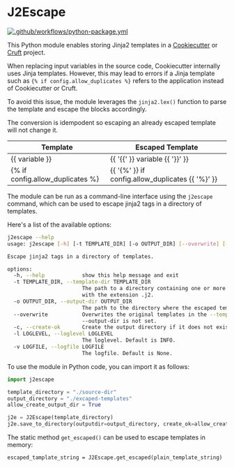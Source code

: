 # J2Escape

[![.github/workflows/python-package.yml](https://github.com/jifox/j2escape/actions/workflows/python-package.yml/badge.svg)](https://github.com/jifox/j2escape/actions/workflows/python-package.yml)

This Python module enables storing Jinja2 templates in a
[Cookiecutter](https://github.com/cookiecutter/cookiecutter)
or [Cruft](https://github.com/cruft/cruft) project.

When replacing input variables in the source code, Cookiecutter internally uses
Jinja templates. However, this may lead to errors if a Jinja template such
as `{% if config.allow_duplicates %}` refers to the application instead of Cookiecutter or Cruft.

To avoid this issue, the module leverages the `jinja2.lex()` function to parse the
template and escape the blocks accordingly.

The conversion is idempodent so escaping an already escaped template will not change it.

| Template | Escaped Template |
|---|---|
| {{ variable }} | {{ '{{' }} variable {{ '}}' }} |
| {% if config.allow_duplicates %} | {{ '{%' }} if config.allow_duplicates {{ '%}' }} |

The module can be run as a command-line interface using the `j2escape`
command, which can be used to escape jinja2 tags in a directory of templates.

Here's a list of the available options:

```bash
j2escape --help
usage: j2escape [-h] [-t TEMPLATE_DIR] [-o OUTPUT_DIR] [--overwrite] [-c] [-l LOGLEVEL] [-v LOGFILE]

Escape jinja2 tags in a directory of templates.

options:
  -h, --help            show this help message and exit
  -t TEMPLATE_DIR, --template-dir TEMPLATE_DIR
                        The path to a directory containing one or more files
                        with the extension .j2.
  -o OUTPUT_DIR, --output-dir OUTPUT_DIR
                        The path to the directory where the escaped templates should be saved.
  --overwrite           Overwrites the original templates in the --template-dir. Required if
                        --output-dir is not set.
  -c, --create-ok       Create the output directory if it does not exist.
  -l LOGLEVEL, --loglevel LOGLEVEL
                        The loglevel. Default is INFO.
  -v LOGFILE, --logfile LOGFILE
                        The logfile. Default is None.
```

To use the module in Python code, you can import it as follows:

```python
import j2escape

template_directory = "./source-dir"
output_directory = "./excaped-templates"
allow_create_output_dir = True

j2e = J2Escape(template_directory)
j2e.save_to_directory(outputdir=output_directory, create_ok=allow_create_output_dir)
```

The static method `get_escaped()` can be used to escape templates in memory:

`escaped_tamplate_string = J2Escape.get_escaped(plain_template_string)`
